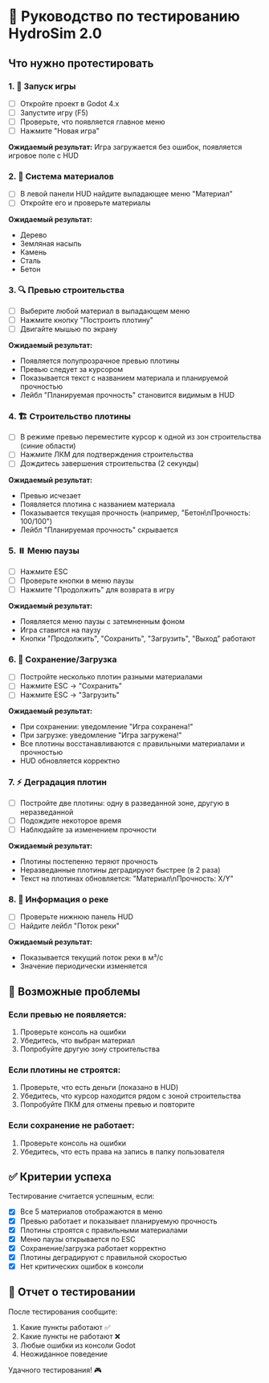  # 🧪 Руководство по тестированию HydroSim 2.0

## Что нужно протестировать

### 1. 🚀 Запуск игры
- [ ] Откройте проект в Godot 4.x
- [ ] Запустите игру (F5)
- [ ] Проверьте, что появляется главное меню
- [ ] Нажмите "Новая игра"

**Ожидаемый результат:** Игра загружается без ошибок, появляется игровое поле с HUD

### 2. 🧱 Система материалов
- [ ] В левой панели HUD найдите выпадающее меню "Материал"
- [ ] Откройте его и проверьте материалы

**Ожидаемый результат:** 
- Дерево
- Земляная насыпь  
- Камень
- Сталь
- Бетон

### 3. 🔍 Превью строительства
- [ ] Выберите любой материал в выпадающем меню
- [ ] Нажмите кнопку "Построить плотину"
- [ ] Двигайте мышью по экрану

**Ожидаемый результат:**
- Появляется полупрозрачное превью плотины
- Превью следует за курсором
- Показывается текст с названием материала и планируемой прочностью
- Лейбл "Планируемая прочность" становится видимым в HUD

### 4. 🏗️ Строительство плотины
- [ ] В режиме превью переместите курсор к одной из зон строительства (синие области)
- [ ] Нажмите ЛКМ для подтверждения строительства
- [ ] Дождитесь завершения строительства (2 секунды)

**Ожидаемый результат:**
- Превью исчезает
- Появляется плотина с названием материала
- Показывается текущая прочность (например, "Бетон\nПрочность: 100/100")
- Лейбл "Планируемая прочность" скрывается

### 5. ⏸️ Меню паузы
- [ ] Нажмите ESC
- [ ] Проверьте кнопки в меню паузы
- [ ] Нажмите "Продолжить" для возврата в игру

**Ожидаемый результат:**
- Появляется меню паузы с затемненным фоном
- Игра ставится на паузу
- Кнопки "Продолжить", "Сохранить", "Загрузить", "Выход" работают

### 6. 💾 Сохранение/Загрузка
- [ ] Постройте несколько плотин разными материалами
- [ ] Нажмите ESC → "Сохранить"
- [ ] Нажмите ESC → "Загрузить"

**Ожидаемый результат:**
- При сохранении: уведомление "Игра сохранена!"
- При загрузке: уведомление "Игра загружена!"
- Все плотины восстанавливаются с правильными материалами и прочностью
- HUD обновляется корректно

### 7. ⚡ Деградация плотин
- [ ] Постройте две плотины: одну в разведанной зоне, другую в неразведанной
- [ ] Подождите некоторое время
- [ ] Наблюдайте за изменением прочности

**Ожидаемый результат:**
- Плотины постепенно теряют прочность
- Неразведанные плотины деградируют быстрее (в 2 раза)
- Текст на плотинах обновляется: "Материал\nПрочность: X/Y"

### 8. 🌊 Информация о реке
- [ ] Проверьте нижнюю панель HUD
- [ ] Найдите лейбл "Поток реки"

**Ожидаемый результат:**
- Показывается текущий поток реки в м³/с
- Значение периодически изменяется

## 🐛 Возможные проблемы

### Если превью не появляется:
1. Проверьте консоль на ошибки
2. Убедитесь, что выбран материал
3. Попробуйте другую зону строительства

### Если плотины не строятся:
1. Проверьте, что есть деньги (показано в HUD)
2. Убедитесь, что курсор находится рядом с зоной строительства
3. Попробуйте ПКМ для отмены превью и повторите

### Если сохранение не работает:
1. Проверьте консоль на ошибки
2. Убедитесь, что есть права на запись в папку пользователя

## ✅ Критерии успеха

Тестирование считается успешным, если:
- [x] Все 5 материалов отображаются в меню
- [x] Превью работает и показывает планируемую прочность
- [x] Плотины строятся с правильными материалами
- [x] Меню паузы открывается по ESC
- [x] Сохранение/загрузка работает корректно
- [x] Плотины деградируют с правильной скоростью
- [x] Нет критических ошибок в консоли

## 📝 Отчет о тестировании

После тестирования сообщите:
1. Какие пункты работают ✅
2. Какие пункты не работают ❌  
3. Любые ошибки из консоли Godot
4. Неожиданное поведение

Удачного тестирования! 🎮
